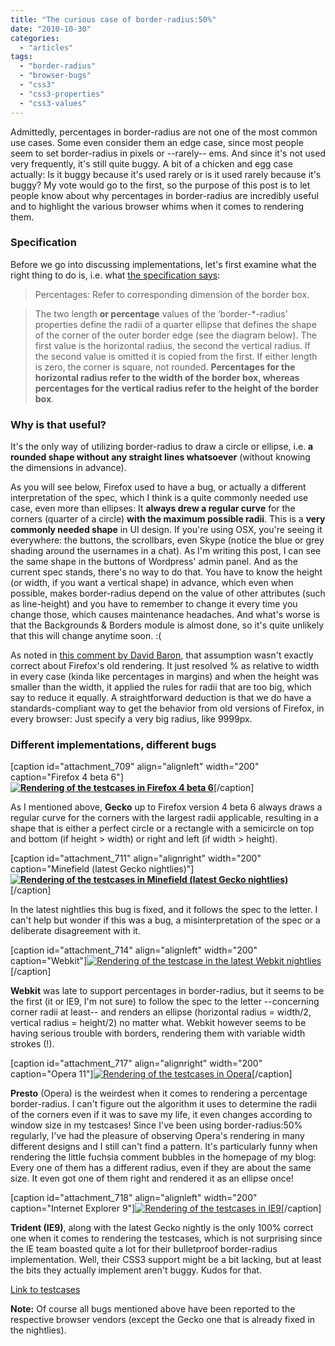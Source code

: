 ```yaml
---
title: "The curious case of border-radius:50%"
date: "2010-10-30"
categories:
  - "articles"
tags:
  - "border-radius"
  - "browser-bugs"
  - "css3"
  - "css3-properties"
  - "css3-values"
---
```


Admittedly, percentages in border-radius are not one of the most common use cases. Some even consider them an edge case, since most people seem to set border-radius in pixels or --rarely-- ems. And since it's not used very frequently, it's still quite buggy. A bit of a chicken and egg case actually: Is it buggy because it's used rarely or is it used rarely because it's buggy? My vote would go to the first, so the purpose of this post is to let people know about why percentages in border-radius are incredibly useful and to highlight the various browser whims when it comes to rendering them.

### Specification

Before we go into discussing implementations, let's first examine what the right thing to do is, i.e. what [the specification says](http://www.w3.org/TR/2010/WD-css3-background-20100612/#the-border-radius):

> Percentages: Refer to corresponding dimension of the border box.

> The two length **or percentage** values of the ‘border-\*-radius’ properties define the radii of a quarter ellipse that defines the shape of the corner of the outer border edge (see the diagram below). The first value is the horizontal radius, the second the vertical radius. If the second value is omitted it is copied from the first. If either length is zero, the corner is square, not rounded. **Percentages for the horizontal radius refer to the width of the border box, whereas percentages for the vertical radius refer to the height of the border box**.

### Why is that useful?

It's the only way of utilizing border-radius to draw a circle or ellipse, i.e. **a rounded shape without any straight lines whatsoever** (without knowing the dimensions in advance).

As you will see below, Firefox used to have a bug, or actually a different interpretation of the spec, which I think is a quite commonly needed use case, even more than ellipses: It **always drew a regular curve** for the corners (quarter of a circle) **with the maximum possible radii**. This is a **very commonly needed shape** in UI design. If you're using OSX, you're seeing it everywhere: the buttons, the scrollbars, even Skype (notice the blue or grey shading around the usernames in a chat). As I'm writing this post, I can see the same shape in the buttons of Wordpress' admin panel. And as the current spec stands, there's no way to do that. You have to know the height (or width, if you want a vertical shape) in advance, which even when possible, makes border-radius depend on the value of other attributes (such as line-height) and you have to remember to change it every time you change those, which causes maintenance headaches. And what's worse is that the Backgrounds & Borders module is almost done, so it's quite unlikely that this will change anytime soon. :(

As noted in [this comment by David Baron](http://lea.verou.me/2010/10/the-curious-case-of-border-radius50/#comment-1516), that assumption wasn't exactly correct about Firefox's old rendering. It just resolved % as relative to width in every case (kinda like percentages in margins) and when the height was smaller than the width, it applied the rules for radii that are too big, which say to reduce it equally. A straightforward deduction is that we do have a standards-compliant way to get the behavior from old versions of Firefox, in every browser: Just specify a very big radius, like 9999px.

### Different implementations, different bugs

\[caption id="attachment\_709" align="alignleft" width="200" caption="Firefox 4 beta 6"\]**[![Rendering of the testcases in Firefox 4 beta 6](images/Firefox4b6-300x187.png "Firefox 4 beta 6")](images/Firefox4b6.png)**\[/caption\]

As I mentioned above, **Gecko** up to Firefox version 4 beta 6 always draws a regular curve for the corners with the largest radii applicable, resulting in a shape that is either a perfect circle or a rectangle with a semicircle on top and bottom (if height > width) or right and left (if width > height).

\[caption id="attachment\_711" align="alignright" width="200" caption="Minefield (latest Gecko nightlies)"\]**[![Rendering of the testcases in Minefield (latest Gecko nightlies)](images/Minefield-300x187.png "Minefield")](images/Minefield.png)**\[/caption\]

In the latest nightlies this bug is fixed, and it follows the spec to the letter. I can't help but wonder if this was a bug, a misinterpretation of the spec or a deliberate disagreement with it.

\[caption id="attachment\_714" align="alignleft" width="200" caption="Webkit"\][![Rendering of the testcase in the latest Webkit nightlies](images/Webkit-300x187.png "Webkit")](images/Webkit.png)\[/caption\]

**Webkit** was late to support percentages in border-radius, but it seems to be the first (it or IE9, I'm not sure) to follow the spec to the letter --concerning corner radii at least-- and renders an ellipse (horizontal radius = width/2, vertical radius = height/2) no matter what. Webkit however seems to be having serious trouble with borders, rendering them with variable width strokes (!).

\[caption id="attachment\_717" align="alignright" width="200" caption="Opera 11"\][![Rendering of the testcases in Opera](images/Opera-300x187.png "Opera")](images/Opera.png)\[/caption\]

**Presto** (Opera) is the weirdest when it comes to rendering a percentage border-radius. I can't figure out the algorithm it uses to determine the radii of the corners even if it was to save my life, it even changes according to window size in my testcases! Since I've been using border-radius:50% regularly, I've had the pleasure of observing Opera's rendering in many different designs and I still can't find a pattern. It's particularly funny when rendering the little fuchsia comment bubbles in the homepage of my blog: Every one of them has a different radius, even if they are about the same size. It even got one of them right and rendered it as an ellipse once!

\[caption id="attachment\_718" align="alignleft" width="200" caption="Internet Explorer 9"\][![Rendering of the testcases in IE9](images/IE9-300x243.png "IE9")](images/IE9.png)\[/caption\]

**Trident (IE9)**, along with the latest Gecko nightly is the only 100% correct one when it comes to rendering the testcases, which is not surprising since the IE team boasted quite a lot for their bulletproof border-radius implementation. Well, their CSS3 support might be a bit lacking, but at least the bits they actually implement aren't buggy. Kudos for that.


[Link to testcases](http://lea.verou.me/demos/border-radius-50p.html)

**Note:** Of course all bugs mentioned above have been reported to the respective browser vendors (except the Gecko one that is already fixed in the nightlies).
